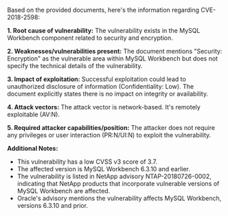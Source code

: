 Based on the provided documents, here's the information regarding CVE-2018-2598:

**1. Root cause of vulnerability:**
The vulnerability exists in the MySQL Workbench component related to security and encryption.

**2. Weaknesses/vulnerabilities present:**
The document mentions "Security: Encryption" as the vulnerable area within MySQL Workbench but does not specify the technical details of the vulnerability.

**3. Impact of exploitation:**
Successful exploitation could lead to unauthorized disclosure of information (Confidentiality: Low). The document explicitly states there is no impact on integrity or availability.

**4. Attack vectors:**
The attack vector is network-based. It's remotely exploitable (AV:N).

**5. Required attacker capabilities/position:**
The attacker does not require any privileges or user interaction (PR:N/UI:N) to exploit the vulnerability.

**Additional Notes:**
- This vulnerability has a low CVSS v3 score of 3.7.
- The affected version is MySQL Workbench 6.3.10 and earlier.
- The vulnerability is listed in NetApp advisory NTAP-20180726-0002, indicating that NetApp products that incorporate vulnerable versions of MySQL Workbench are affected.
- Oracle's advisory mentions the vulnerability affects MySQL Workbench, versions 6.3.10 and prior.